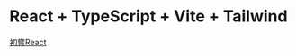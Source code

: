 # React + TypeScript + Vite + Tailwind

[初嘗React](https://vercel.com/erics-projects-7aaf6202/todolist_react_tailwind_ts)
